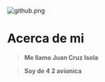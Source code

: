 ![github.png](https://i.postimg.cc/J7KLGygB/github.png)

# Acerca de mi

>**Me llamo Juan Cruz Isola**

>**Soy de 4 2 avionica**
>
